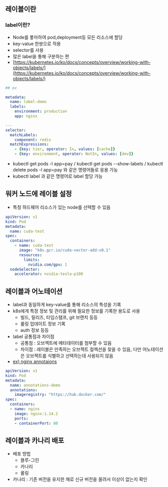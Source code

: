 ## 레이블이란

### label이란?

* Node를 퐇마하여 pod,deployment등 모든 리소스에 할당
* key-value 한쌍으로 적용
* selector를 사용
* 많은 label을 통해 구분하는 편
* [https://kubernetes.io/ko/docs/concepts/overview/working-with-objects/labels/](https://kubernetes.io/ko/docs/concepts/overview/working-with-objects/labels/)

```yaml
## ex

metadata:
  name: label-demo
  labels:
    environment: production
    app: nginx

--- 
selector:
  matchLabels:
    component: redis
  matchExpressions:
    - {key: tier, operator: In, values: [cache]}
    - {key: environment, operator: NotIn, values: [dev]}
```

* kubectl get pods -l app=pay /  kubectl get pods --show-labels /  kubectl delete pods -l app=pay 와 같은 명령어들로 응용 가능
* kubectl label 과 같은 명령어로 label 할당 가능

## 워커 노드에 레이블 설정

* 특정 하드웨어 리소스가 있는 node를 선택할 수 있음

```yaml
apiVersion: v1
kind: Pod
metadata:
  name: cuda-test
spec:
  containers:
    - name: cuda-test
      image: "k8s.gcr.io/cuda-vector-add:v0.1"
      resources:
        limits:
          nvidia.com/gpu: 1
  nodeSelector:
    accelerator: nvidia-tesla-p100
```

## 레이블과 어노테이션

* label과 동일하게 key-value를 통해 리소스의 특성을 기록
* k8s에게 특정 정보 및 관리를 위해 필요한 정보를 기록한 용도로 사용
  * 빌드, 릴리즈, 타임스탬프, git 브랜치 등등
  * 롤링 업데이트 정보 기록
  * auth 정보 등등
* label 공통점과 차이점
  * 공통점 : 오브젝트에 메타데이터를 첨부할 수 있음
  * 차이점 : 레이블은 만족하는 오브젝트 컬렉션을 찾을 수 있음, 다만 어노테이션은 오브젝트를 식별하고 선택하는데 사용되지 않음
* [ex) nginx annotaions](https://kubernetes.github.io/ingress-nginx/user-guide/nginx-configuration/annotations/)

```yaml
apiVersion: v1
kind: Pod
metadata:
  name: annotations-demo
  annotations:
    imageregistry: "https://hub.docker.com/"
spec:
  containers:
  - name: nginx
    image: nginx:1.14.2
    ports:
    - containerPort: 80
```

## 레이블과 카나리 배포

* 배포 방법
  * 블루-그린
  * 카나리
  * 롤링
* 카나리 : 기존 버전을 유지한 채로 신규 버전을 올려서 이상이 없는지 확인

